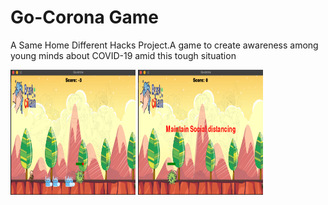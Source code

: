 # Go-Corona Game
A Same Home Different Hacks Project.A game to create awareness among young minds about COVID-19 amid this tough situation

<img src="assets/screenshots/screenshot_one.png" alt="First screen shot" width="200" height="200">

<img src="assets/screenshots/screenshot_two.png" alt="Seconf screenshot" width="200" height="200">


